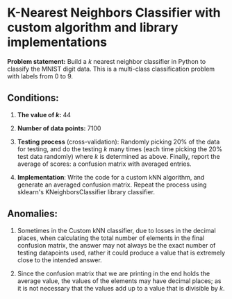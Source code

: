 # K-Nearest Neighbors Classifier with custom algorithm and library implementations
**Problem statement:** Build a _k_ nearest neighbor classifier in Python to classify the MNIST digit data. This
is a multi-class classification problem with labels from 0 to 9.

## Conditions:

  1. **The value of _k_:** 44

  2. **Number of data points:** 7100

  3. **Testing process** (cross-validation): Randomly picking 20% of the data for testing, and do the testing _k_ many
times (each time picking the 20% test data randomly) where _k_ is determined as above. Finally, report the
average of scores: a confusion matrix with averaged entries.

  4. **Implementation**: Write the code for a custom kNN algorithm, and generate an averaged confusion matrix. Repeat the process using sklearn's KNeighborsClassifier library classifier.

## Anomalies:
  1. Sometimes in the Custom kNN classifier, due to losses in the decimal places, when calculating the total number of elements in the final confusion matrix, the answer may not always be the exact number of testing datapoints used, rather it could produce a value that is extremely close to the intended answer.

  2. Since the confusion matrix that we are printing in the end holds the average value, the values of the elements may have decimal places; as it is not necessary that the values add up to a value that is divisible by _k_. 
